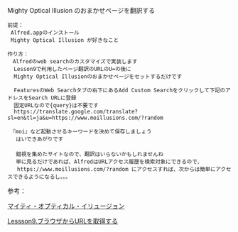 Mighty Optical Illusion のおまかせページを翻訳する

```
前提：
 Alfred.appのインストール
 Mighty Optical Illusion が好きなこと
 
作り方：
　Alfredのweb searchのカスタマイズで実装します
  Lesson9で利用したページ翻訳のURLのU=の後に
  Mighty Optical Illusionのおまかせページをセットするだけです
  
  FeaturesのWeb Searchタブの右下にあるAdd Custom Searchをクリックして下記のアドレスをSearch URLに登録
  固定URLなので{query}は不要です
  https://translate.google.com/translate?sl=en&tl=ja&u=https://www.moillusions.com/?random
  
　『moi』など起動させるキーワードを決めて保存しましょう
 　はいできあがりです
　
 　錯視を集めたサイトなので、翻訳はいらないかもしれませんね
 　単に見るだけであれば、AlfredはURLアクセス履歴を検索対象にできるので、
   https://www.moillusions.com/?random にアクセスすれば、次からは簡単にアクセスできるようになるし。。。
```

参考：

  [マイティ・オプティカル・イリュージョン](https://www.moillusions.com)
  
  [Lessson9.ブラウザからURLを取得する](https://github.com/KitanoTamotsu/translate)


